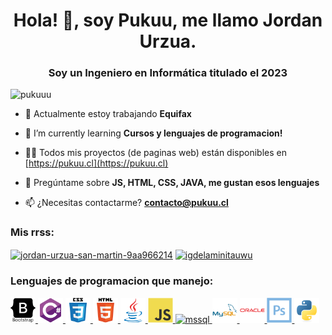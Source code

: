 <h1 align="center">Hola! 👋, soy Pukuu, me llamo Jordan Urzua.</h1>
<h3 align="center">Soy un Ingeniero en Informática titulado el 2023</h3>

<p align="left"> <img src="https://komarev.com/ghpvc/?username=pukuuu&label=Visitas%20al%20perfil&color=0e75b6&style=flat-square" alt="pukuuu" /> </p>

- 🔭 Actualmente estoy trabajando **Equifax**

- 🌱 I’m currently learning **Cursos y lenguajes de programacion!**

- 👨‍💻 Todos mis proyectos (de paginas web) están disponibles en [https://pukuu.cl](https://pukuu.cl)

- 💬 Pregúntame sobre **JS, HTML, CSS, JAVA, me gustan esos lenguajes**

- 📫 ¿Necesitas contactarme? **contacto@pukuu.cl**

<h3 align="left">Mis rrss:</h3>
<p align="left">
<a href="https://linkedin.com/in/jordan-urzua-san-martin-9aa966214" target="blank"><img align="center" src="https://raw.githubusercontent.com/rahuldkjain/github-profile-readme-generator/master/src/images/icons/Social/linked-in-alt.svg" alt="jordan-urzua-san-martin-9aa966214" height="30" width="40" /></a>
<a href="https://instagram.com/igdelaminitauwu" target="blank"><img align="center" src="https://raw.githubusercontent.com/rahuldkjain/github-profile-readme-generator/master/src/images/icons/Social/instagram.svg" alt="igdelaminitauwu" height="30" width="40" /></a>
</p>

<h3 align="left">Lenguajes de programacion que manejo:</h3>
<p align="left"> <a href="https://getbootstrap.com" target="_blank" rel="noreferrer"> <img src="https://raw.githubusercontent.com/devicons/devicon/master/icons/bootstrap/bootstrap-plain-wordmark.svg" alt="bootstrap" width="40" height="40"/> </a> <a href="https://www.w3schools.com/cs/" target="_blank" rel="noreferrer"> <img src="https://raw.githubusercontent.com/devicons/devicon/master/icons/csharp/csharp-original.svg" alt="csharp" width="40" height="40"/> </a> <a href="https://www.w3schools.com/css/" target="_blank" rel="noreferrer"> <img src="https://raw.githubusercontent.com/devicons/devicon/master/icons/css3/css3-original-wordmark.svg" alt="css3" width="40" height="40"/> </a> <a href="https://www.w3.org/html/" target="_blank" rel="noreferrer"> <img src="https://raw.githubusercontent.com/devicons/devicon/master/icons/html5/html5-original-wordmark.svg" alt="html5" width="40" height="40"/> </a> <a href="https://www.java.com" target="_blank" rel="noreferrer"> <img src="https://raw.githubusercontent.com/devicons/devicon/master/icons/java/java-original.svg" alt="java" width="40" height="40"/> </a> <a href="https://developer.mozilla.org/en-US/docs/Web/JavaScript" target="_blank" rel="noreferrer"> <img src="https://raw.githubusercontent.com/devicons/devicon/master/icons/javascript/javascript-original.svg" alt="javascript" width="40" height="40"/> </a> <a href="https://www.microsoft.com/en-us/sql-server" target="_blank" rel="noreferrer"> <img src="https://www.svgrepo.com/show/303229/microsoft-sql-server-logo.svg" alt="mssql" width="40" height="40"/> </a> <a href="https://www.mysql.com/" target="_blank" rel="noreferrer"> <img src="https://raw.githubusercontent.com/devicons/devicon/master/icons/mysql/mysql-original-wordmark.svg" alt="mysql" width="40" height="40"/> </a> <a href="https://www.oracle.com/" target="_blank" rel="noreferrer"> <img src="https://raw.githubusercontent.com/devicons/devicon/master/icons/oracle/oracle-original.svg" alt="oracle" width="40" height="40"/> </a> <a href="https://www.photoshop.com/en" target="_blank" rel="noreferrer"> <img src="https://raw.githubusercontent.com/devicons/devicon/master/icons/photoshop/photoshop-line.svg" alt="photoshop" width="40" height="40"/> </a> <a href="https://www.python.org" target="_blank" rel="noreferrer"> <img src="https://raw.githubusercontent.com/devicons/devicon/master/icons/python/python-original.svg" alt="python" width="40" height="40"/> </a> </p>
